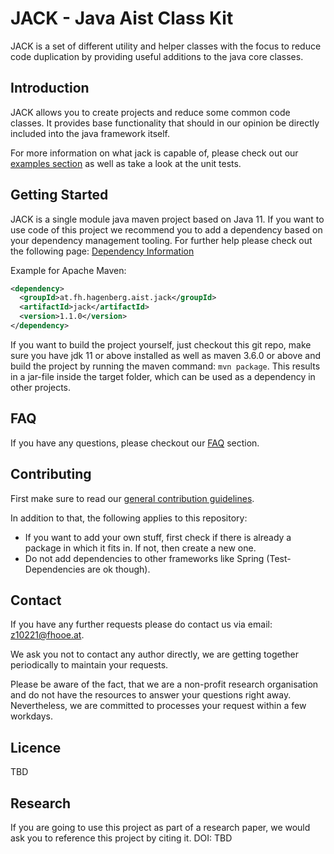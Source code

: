 # JACK - Java Aist Class Kit

JACK is a set of different utility and helper classes with the focus to reduce code duplication by providing useful 
additions to the java core classes.

## Introduction

JACK allows you to create projects and reduce some common code classes. It provides base functionality that should
in our opinion be directly included into the java framework itself.  

For more information on what jack is capable of, please check out our [examples section](https://fhooeaist.github.io/jack/examples.html) 
as well as take a look at the unit tests.

## Getting Started

JACK is a single module java maven project based on Java 11. If you want to use code of this project we recommend you 
to add a dependency based on your dependency management tooling. For further help please check out the following page: 
[Dependency Information](https://fhooeaist.github.io/jack/dependency-info.html)

Example for Apache Maven:

```xml
<dependency>
  <groupId>at.fh.hagenberg.aist.jack</groupId>
  <artifactId>jack</artifactId>
  <version>1.1.0</version>
</dependency>
```

If you want to build the project yourself, just checkout this git repo, make sure you have jdk 11 or above installed as
well as maven 3.6.0 or above and build the project by running the maven command: `mvn package`. This results in a 
jar-file inside the target folder, which can be used as a dependency in other projects.

## FAQ

If you have any questions, please checkout our [FAQ](https://fhooeaist.github.io/jack/faq.html) section.

## Contributing

First make sure to read our [general contribution guidelines](https://fhooeaist.github.io/contributing.html).

In addition to that, the following applies to this repository:
 - If you want to add your own stuff, first check if there is already a package in which it fits in. If not, then create a new one.
 - Do not add dependencies to other frameworks like Spring (Test-Dependencies are ok though). 

## Contact

If you have any further requests please do contact us via email: [z10221@fhooe.at](mailto:z10221@fhooe.at).

We ask you not to contact any author directly, we are getting together periodically to maintain your requests.

Please be aware of the fact, that we are a non-profit research organisation and do not have the resources to answer
your questions right away. Nevertheless, we are committed to processes your request within a few workdays. 

## Licence

TBD

## Research

If you are going to use this project as part of a research paper, we would ask you to reference this project by citing
it. DOI: TBD